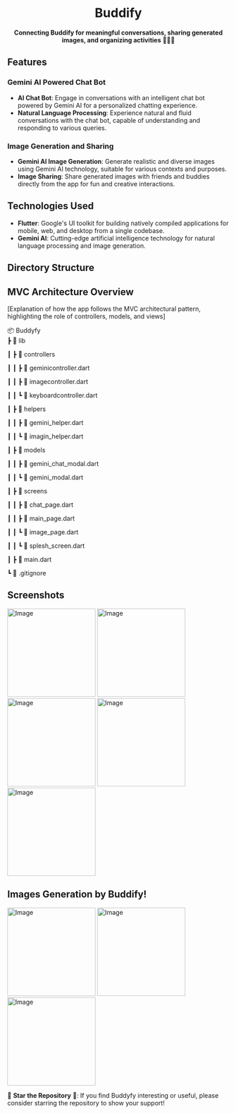 </p>

<h1 align="center">Buddify</h1>

<p align="center">
  <strong>Connecting Buddify for meaningful conversations, sharing generated images, and organizing activities</strong> 🤝📸🎉
</p>

## Features

### Gemini AI Powered Chat Bot

- **AI Chat Bot**: Engage in conversations with an intelligent chat bot powered by Gemini AI for a personalized chatting experience.
- **Natural Language Processing**: Experience natural and fluid conversations with the chat bot, capable of understanding and responding to various queries.

### Image Generation and Sharing

- **Gemini AI Image Generation**: Generate realistic and diverse images using Gemini AI technology, suitable for various contexts and purposes.
- **Image Sharing**: Share generated images with friends and buddies directly from the app for fun and creative interactions.

## Technologies Used

- **Flutter**: Google's UI toolkit for building natively compiled applications for mobile, web, and desktop from a single codebase.
- **Gemini AI**: Cutting-edge artificial intelligence technology for natural language processing and image generation.


## Directory Structure

## MVC Architecture Overview

[Explanation of how the app follows the MVC architectural pattern, highlighting the role of controllers, models, and views]

📦 Buddyfy                                                                                       
 ┣ 📂 lib
 
 ┃ ┣ 📂 controllers
 
 ┃ ┃ ┣ 📜 geminicontroller.dart
 
 ┃ ┃ ┣ 📜 imagecontroller.dart
 
 ┃ ┃ ┗ 📜 keyboardcontroller.dart
 
 ┃ ┣ 📂 helpers
 
 ┃ ┃ ┣ 📜 gemini_helper.dart
 
 ┃ ┃ ┗ 📜 imagin_helper.dart
 
 ┃ ┣ 📂 models
 
 ┃ ┃ ┣ 📜 gemini_chat_modal.dart
 
 ┃ ┃ ┗ 📜 gemini_modal.dart
 
 ┃ ┣ 📂 screens
 
 ┃ ┃ ┣ 📜 chat_page.dart
 
 ┃ ┃ ┣ 📜 main_page.dart
 
 ┃ ┃ ┗ 📜 image_page.dart
 
 ┃ ┃ ┗ 📜 splesh_screen.dart
 
 ┃ ┣ 📜 main.dart
 
 ┗ 📜 .gitignore

## Screenshots

<img src="https://github.com/tushal13/Buddify/assets/113960162/762e239a-0752-4918-a84e-0c39566a3f9c" alt="Image" width="200"> 

<img src="https://github.com/tushal13/Buddify/assets/113960162/f2a92c4b-7d9e-4e52-be08-51db50b5a9a8" alt="Image" width="200"> 

<img src="https://github.com/tushal13/Buddify/assets/113960162/21f5cfa5-1c3c-433a-823a-85562f284c21" alt="Image" width="200"> 

<img src="https://github.com/tushal13/Buddify/assets/113960162/83ec5475-df08-4544-8a35-775d00247a0c" alt="Image" width="200"> 

<img src="https://github.com/tushal13/Buddify/assets/113960162/c4858db0-d562-42ce-9c46-0bface2ff0aa" alt="Image" width="200"> 

## Images Generation by Buddify!

<img src="https://github.com/tushal13/Buddify/assets/113960162/e9c6503a-bc6f-4a54-bfad-cc2d1ac92b8f" alt="Image" width="200" height="200"> 

<img src="https://github.com/tushal13/Buddify/assets/113960162/1f3efbeb-804c-45ef-b98d-2172ff86b703" alt="Image" width="200" height="200"> 

<img src="https://github.com/tushal13/Buddify/assets/113960162/343dcf59-82ca-4150-9545-3ce553a7bbeb" alt="Image" width="200" height="200"> 

🌟 **Star the Repository** 🌟: If you find Buddyfy interesting or useful, please consider starring the repository to show your support!
